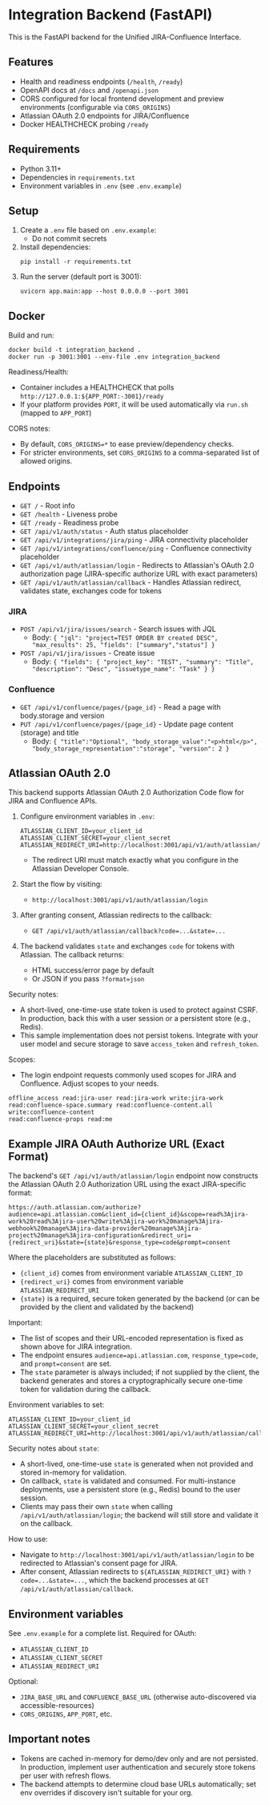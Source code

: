 # Integration Backend (FastAPI)

This is the FastAPI backend for the Unified JIRA-Confluence Interface.

## Features
- Health and readiness endpoints (`/health`, `/ready`)
- OpenAPI docs at `/docs` and `/openapi.json`
- CORS configured for local frontend development and preview environments (configurable via `CORS_ORIGINS`)
- Atlassian OAuth 2.0 endpoints for JIRA/Confluence
- Docker HEALTHCHECK probing `/ready`

## Requirements
- Python 3.11+
- Dependencies in `requirements.txt`
- Environment variables in `.env` (see `.env.example`)

## Setup

1. Create a `.env` file based on `.env.example`:
   - Do not commit secrets
2. Install dependencies:
   ```
   pip install -r requirements.txt
   ```
3. Run the server (default port is 3001):
   ```
   uvicorn app.main:app --host 0.0.0.0 --port 3001
   ```

## Docker
Build and run:
```
docker build -t integration_backend .
docker run -p 3001:3001 --env-file .env integration_backend
```

Readiness/Health:
- Container includes a HEALTHCHECK that polls `http://127.0.0.1:${APP_PORT:-3001}/ready`
- If your platform provides `PORT`, it will be used automatically via `run.sh` (mapped to `APP_PORT`)

CORS notes:
- By default, `CORS_ORIGINS=*` to ease preview/dependency checks.
- For stricter environments, set `CORS_ORIGINS` to a comma-separated list of allowed origins.

## Endpoints
- `GET /` - Root info
- `GET /health` - Liveness probe
- `GET /ready` - Readiness probe
- `GET /api/v1/auth/status` - Auth status placeholder
- `GET /api/v1/integrations/jira/ping` - JIRA connectivity placeholder
- `GET /api/v1/integrations/confluence/ping` - Confluence connectivity placeholder
- `GET /api/v1/auth/atlassian/login` - Redirects to Atlassian's OAuth 2.0 authorization page (JIRA-specific authorize URL with exact parameters)
- `GET /api/v1/auth/atlassian/callback` - Handles Atlassian redirect, validates state, exchanges code for tokens

### JIRA
- `POST /api/v1/jira/issues/search` - Search issues with JQL
  - Body: `{ "jql": "project=TEST ORDER BY created DESC", "max_results": 25, "fields": ["summary","status"] }`
- `POST /api/v1/jira/issues` - Create issue
  - Body: `{ "fields": { "project_key": "TEST", "summary": "Title", "description": "Desc", "issuetype_name": "Task" } }`

### Confluence
- `GET /api/v1/confluence/pages/{page_id}` - Read a page with body.storage and version
- `PUT /api/v1/confluence/pages/{page_id}` - Update page content (storage) and title
  - Body: `{ "title":"Optional", "body_storage_value":"<p>html</p>", "body_storage_representation":"storage", "version": 2 }`

## Atlassian OAuth 2.0

This backend supports Atlassian OAuth 2.0 Authorization Code flow for JIRA and Confluence APIs.

1. Configure environment variables in `.env`:
   ```
   ATLASSIAN_CLIENT_ID=your_client_id
   ATLASSIAN_CLIENT_SECRET=your_client_secret
   ATLASSIAN_REDIRECT_URI=http://localhost:3001/api/v1/auth/atlassian/callback
   ```
   - The redirect URI must match exactly what you configure in the Atlassian Developer Console.

2. Start the flow by visiting:
   - `http://localhost:3001/api/v1/auth/atlassian/login`

3. After granting consent, Atlassian redirects to the callback:
   - `GET /api/v1/auth/atlassian/callback?code=...&state=...`

4. The backend validates `state` and exchanges `code` for tokens with Atlassian. The callback returns:
   - HTML success/error page by default
   - Or JSON if you pass `?format=json`

Security notes:
- A short-lived, one-time-use state token is used to protect against CSRF. In production, back this with a user session or a persistent store (e.g., Redis).
- This sample implementation does not persist tokens. Integrate with your user model and secure storage to save `access_token` and `refresh_token`.

Scopes:
- The login endpoint requests commonly used scopes for JIRA and Confluence. Adjust scopes to your needs.
```text
offline_access read:jira-user read:jira-work write:jira-work
read:confluence-space.summary read:confluence-content.all write:confluence-content
read:confluence-props read:me
```

## Example JIRA OAuth Authorize URL (Exact Format)

The backend's `GET /api/v1/auth/atlassian/login` endpoint now constructs the Atlassian OAuth 2.0 Authorization URL using the exact JIRA-specific format:

```
https://auth.atlassian.com/authorize?audience=api.atlassian.com&client_id={client_id}&scope=read%3Ajira-work%20read%3Ajira-user%20write%3Ajira-work%20manage%3Ajira-webhook%20manage%3Ajira-data-provider%20manage%3Ajira-project%20manage%3Ajira-configuration&redirect_uri={redirect_uri}&state={state}&response_type=code&prompt=consent
```

Where the placeholders are substituted as follows:
- `{client_id}` comes from environment variable `ATLASSIAN_CLIENT_ID`
- `{redirect_uri}` comes from environment variable `ATLASSIAN_REDIRECT_URI`
- `{state}` is a required, secure token generated by the backend (or can be provided by the client and validated by the backend)

Important:
- The list of scopes and their URL-encoded representation is fixed as shown above for JIRA integration.
- The endpoint ensures `audience=api.atlassian.com`, `response_type=code`, and `prompt=consent` are set.
- The `state` parameter is always included; if not supplied by the client, the backend generates and stores a cryptographically secure one-time token for validation during the callback.

Environment variables to set:
```
ATLASSIAN_CLIENT_ID=your_client_id
ATLASSIAN_CLIENT_SECRET=your_client_secret
ATLASSIAN_REDIRECT_URI=http://localhost:3001/api/v1/auth/atlassian/callback
```

Security notes about `state`:
- A short-lived, one-time-use `state` is generated when not provided and stored in-memory for validation.
- On callback, `state` is validated and consumed. For multi-instance deployments, use a persistent store (e.g., Redis) bound to the user session.
- Clients may pass their own `state` when calling `/api/v1/auth/atlassian/login`; the backend will still store and validate it on the callback.

How to use:
- Navigate to `http://localhost:3001/api/v1/auth/atlassian/login` to be redirected to Atlassian's consent page for JIRA.
- After consent, Atlassian redirects to `${ATLASSIAN_REDIRECT_URI}` with `?code=...&state=...`, which the backend processes at `GET /api/v1/auth/atlassian/callback`.

## Environment variables
See `.env.example` for a complete list. Required for OAuth:
- `ATLASSIAN_CLIENT_ID`
- `ATLASSIAN_CLIENT_SECRET`
- `ATLASSIAN_REDIRECT_URI`

Optional:
- `JIRA_BASE_URL` and `CONFLUENCE_BASE_URL` (otherwise auto-discovered via accessible-resources)
- `CORS_ORIGINS`, `APP_PORT`, etc.

## Important notes
- Tokens are cached in-memory for demo/dev only and are not persisted. In production, implement user authentication and securely store tokens per user with refresh flows.
- The backend attempts to determine cloud base URLs automatically; set env overrides if discovery isn't suitable for your org.
